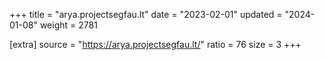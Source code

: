 +++
title = "arya.projectsegfau.lt"
date = "2023-02-01"
updated = "2024-01-08"
weight = 2781

[extra]
source = "https://arya.projectsegfau.lt/"
ratio = 76
size = 3
+++
